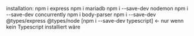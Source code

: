installation:
    npm i express <!-- express for http-server -->
    npm i mariadb <!-- DB Treiber -->
    npm i --save-dev nodemon <!-- restart by changes -->
    npm i --save-dev concurrently <!-- build and serve the app -->
    npm i body-parser <!--  -->
    npm i --save-dev @types/express @types/node <!--  -->
    [npm i --save-dev typescript] <- nur wenn kein Typescript installiert wäre <!--  -->